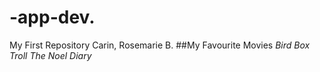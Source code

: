 # -app-dev.
My First Repository Carin, Rosemarie B. 
##My Favourite Movies
*Bird Box*
*Troll*
*The Noel Diary*
